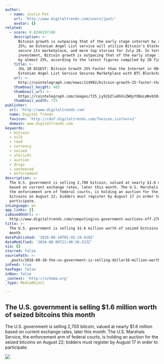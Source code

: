 ```yaml
---
author:
  - name: Justin Pot
    url: 'http://www.digitaltrends.com/users/jpot/'
    avatar: {}
related:
  - score: 0.8286197186
    description: >-
      Bitcoin growth is outpacing that of the early stage internet by almost
      25%; an Estonian Angel List service will utilize Bitcoin's blockchain to
      secure its marketplace, and more top stories for July 28. In terms of
      investment, Bitcoin growth is outpacing that of the early stage internet
      by almost 25%, according to the latest figures compiled by IB Times UK.
    title: >-
      JUL 28 DIGEST: Bitcoin Growth 25% Faster than the Internet in 90s;
      Estonian Angel List Service Secures Marketplace with BTC Blockchain
    url: >-
      http://cointelegraph.com/news/114992/bitcoin-growth-25-faster-than-the-internet-in-90s-estonian-angel-list-service-secures-marketplace-with-btc-blockchain
    thumbnail_height: 483
    thumbnail_url: >-
      https://cointelegraph.com/images/725_Ly9jb2ludGVsZWdyYXBoLmNvbS9zdG9yYWdlL3VwbG9hZHMvdmlldy85OTE5MjU5NTUxNmEyZDIxZWMxOTZiZWQzNjI2MjQ0NS5wbmc=.jpg
    thumbnail_width: 725
publisher:
  url: 'http://www.digitaltrends.com'
  name: Digital Trends
  favicon: 'http://cdn7.digitaltrends.com/favicon.ico?ver=2'
  domain: www.digitaltrends.com
keywords:
  - bitcoin
  - silk
  - road
  - currency
  - seized
  - ulbricht
  - auction
  - drugs
  - sentenced
  - enforcement
description: >-
  The U.S. government is selling 2,700 bitcoin, valued at nearly $1.6 million
  based on current exchange rates, later this month. The U.S. Marshals Service,
  the enforcement arm of federal courts, is holding an auction for the seized
  bitcoins on August 22; bidders must register by August 17 in order to
  participate.
inLanguage: en
app_links: []
isBasedOnUrl: >-
  http://www.digitaltrends.com/computing/us-government-auctions-off-2700-bitcoin/
title: >-
  The U.S. government is selling $1.6 million worth of seized bitcoins this
  month
datePublished: '2016-08-10T02:45:19.910Z'
dateModified: '2016-08-09T21:48:36.523Z'
via: {}
starred: false
sourcePath: >-
  _posts/2016-08-10-the-us-government-is-selling-dollar16-million-worth-of-seized.md
inFeed: true
hasPage: false
inNav: false
_context: 'http://schema.org'
_type: MediaObject

---
```

<article style=""><h1>The U.S. government is selling $1.6 million worth of seized bitcoins this month</h1><p>The U.S. government is selling 2,700 bitcoin, valued at nearly $1.6 million based on current exchange rates, later this month. The U.S. Marshals Service, the enforcement arm of federal courts, is holding an auction for the seized bitcoins on August 22; bidders must register by August 17 in order to participate.</p><img src="http://icdn3.digitaltrends.com/image/bitcoin-13-1200x630-c.jpg" /></article>